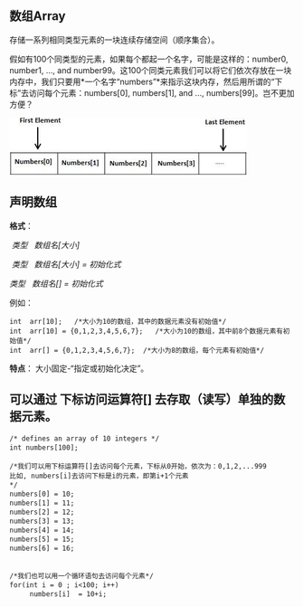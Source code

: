 ## 数组Array

存储一系列相同类型元素的一块连续存储空间（顺序集合）。

假如有100个同类型的元素，如果每个都起一个名字，可能是这样的：number0, number1, ..., and number99。这100个同类元素我们可以将它们依次存放在一块内存中，我们只要用*一个名字“numbers”*来指示这块内存，然后用所谓的“下标”去访问每个元素：numbers[0], numbers[1], and ..., numbers[99]。岂不更加方便？

![arrays](imgs/arrays.jpg)


## 声明数组

**格式**：

  *类型   数组名[大小]*
  
  *类型   数组名[大小] = 初始化式*
  
  *类型   数组名[] = 初始化式*          

例如：
```
int  arr[10];   /*大小为10的数组，其中的数据元素没有初始值*/
int  arr[10] = {0,1,2,3,4,5,6,7};   /*大小为10的数组，其中前8个数据元素有初始值*/
int  arr[] = {0,1,2,3,4,5,6,7};  /*大小为8的数组，每个元素有初始值*/
```

**特点**： 大小固定-“指定或初始化决定”。

## 可以通过 下标访问运算符[] 去存取（读写）单独的数据元素。

```
/* defines an array of 10 integers */
int numbers[100];

/*我们可以用下标运算符[]去访问每个元素，下标从0开始，依次为：0,1,2,...999
比如, numbers[i]去访问下标是i的元素，即第i+1个元素
*/
numbers[0] = 10;
numbers[1] = 11;
numbers[2] = 12;
numbers[3] = 13;
numbers[4] = 14;
numbers[5] = 15;
numbers[6] = 16;


/*我们也可以用一个循环语句去访问每个元素*/
for(int i = 0 ; i<100; i++)
     numbers[i]  = 10+i;
```
